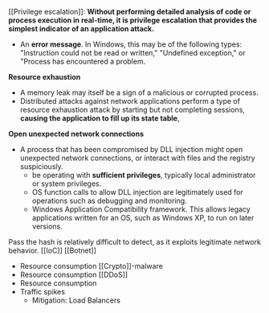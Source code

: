 [[Privilege escalation]]: **Without performing detailed analysis of code or process execution in real-time, it is privilege escalation that provides the simplest indicator of an application attack.**
-  An **error message**. In Windows, this may be of the following types: "Instruction could not be read or written," "Undefined exception," or "Process has encountered a problem.

**Resource exhaustion**
- A memory leak may itself be a sign of a malicious or corrupted process.
- Distributed attacks against network applications perform a type of resource exhaustion attack by starting but not completing sessions, **causing the application to fill up its state table**, 

**Open unexpected network connections**
- A process that has been compromised by DLL injection might open unexpected network connections, or interact with files and the registry suspiciously.
	- be operating with **sufficient privileges**, typically local administrator or system privileges.
	- OS function calls to allow DLL injection are legitimately used for operations such as debugging and monitoring.
	- Windows Application Compatibility framework. This allows legacy applications written for an OS, such as Windows XP, to run on later versions.

Pass the hash is relatively difficult to detect, as it exploits legitimate network behavior.
[[IoC]]
[[Botnet]]
- Resource consumption
[[Crypto]]-malware
- Resource consumption
[[DDoS]]
- Resource consumption
- Traffic spikes
	- Mitigation: Load Balancers
